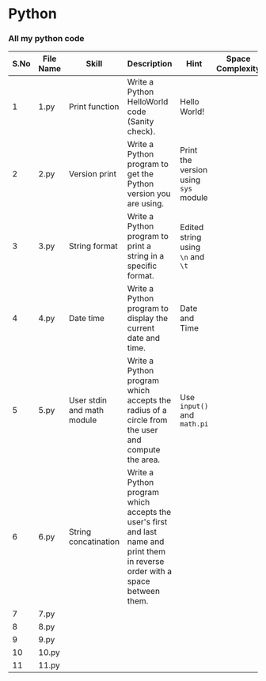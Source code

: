 # Python
### All my python code

|S.No|File Name|Skill|Description|Hint|Space Complexity|Time Complexity|
|----|----|----|----|----|----|----|
|1|1.py|Print function|Write a Python HelloWorld code (Sanity check).|Hello World!|||
|2|2.py|Version print|Write a Python program to get the Python version you are using.|Print the version using `sys` module|||
|3|3.py|String format|Write a Python program to print a string in a specific format.|Edited string using `\n` and `\t`|||
|4|4.py|Date time|Write a Python program to display the current date and time.|Date and Time|||
|5|5.py|User stdin and math module|Write a Python program which accepts the radius of a circle from the user and compute the area.|Use `input()` and `math.pi`|||
|6|6.py|String concatination|Write a Python program which accepts the user's first and last name and print them in reverse order with a space between them.||||
|7|7.py|
|8|8.py|
|9|9.py|
|10|10.py|
|11|11.py|
